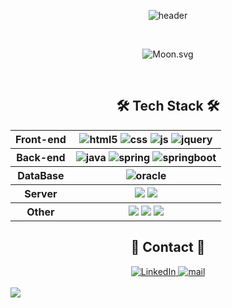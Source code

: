 <div align="center">

![header](https://capsule-render.vercel.app/api?type=soft&color=24202e&height=150&section=header&text=Miyoung%27s%20Github&fontSize=50&fontColor=ffffff&animation=twinkling)

</div>
<br>

<div align="center">

  ![Moon.svg](https://dday-widget.minung.dev/widget?text=Start%F0%9F%8C%B1&date=2023-12-29&startDate=2023-01-01&theme=theme3)

</div>
<br>


<h2 align="center"> 🛠 Tech Stack 🛠 </h2>
<div align="center">
<table>
    <tr>
      <th>Front-end</th>
      <th>
      <img src="https://img.shields.io/badge/HTML5-E34F26?style=for-the-badge&logo=html5&logoColor=white" alt="html5" />
      <img src="https://img.shields.io/badge/CSS-239120?&style=for-the-badge&logo=css3&logoColor=white" alt="css" />
      <img src="https://img.shields.io/badge/JavaScript-F7DF1E?style=for-the-badge&logo=JavaScript&logoColor=white" alt="js" />
      <img src="https://img.shields.io/badge/jQuery-0769AD?style=for-the-badge&logo=jquery&logoColor=white" alt="jquery" />
      </th>
    </tr>
    <tr>
      <th>Back-end</th>
      <th>
        <img src="https://img.shields.io/badge/Java-ED8B00?style=for-the-badge&logo=openjdk&logoColor=white" alt="java" />
        <img src="https://img.shields.io/badge/Spring-6DB33F?style=for-the-badge&logo=spring&logoColor=white" alt="spring" />
        <img src="https://img.shields.io/badge/springboot-6DB33F?style=for-the-badge&logo=springboot&logoColor=white" alt="springboot"/>
      </th>
    </tr>
    <tr>
      <th>DataBase</th>
      <th>
        <img src="https://img.shields.io/badge/Oracle-F80000?style=for-the-badge&logo=Oracle&logoColor=white" alt="oracle" />
      </th>
    </tr>
    <tr>
      <th>Server</th>
      <th>
        <img src="https://img.shields.io/badge/apache tomcat-F8DC75?style=for-the-badge&logo=apachetomcat&logoColor=white" />
        <img src="https://img.shields.io/badge/amazonaws-232F3E?style=for-the-badge&logo=amazonaws&logoColor=white">
      </th>
    </tr>
    <tr>
      <th>Other</th>
      <th>
        <img src="https://img.shields.io/badge/git-F05032?style=for-the-badge&logo=git&logoColor=white"/>
        <img src="https://img.shields.io/badge/github-181717?style=for-the-badge&logo=github&logoColor=white"/>
        <img src="https://img.shields.io/badge/notion-000000?style=for-the-badge&logo=notion&logoColor=white"/>
      </th>
    </tr>
  </table>
</div>


<h2 align="center"> 💬 Contact 💬 </h2>
<div align="center">
<a href="www.linkedin.com/in/miyoung-park-4543221aa" target="_blank">
  <img src="https://img.shields.io/badge/LinkedIn-0077B5?style=for-the-badge&logo=linkedin&logoColor=white" alt="LinkedIn" />
</a>
<a href="mailto:pmy020910@gmail.com">
  <img src="https://img.shields.io/badge/Gmail-D14836?style=for-the-badge&logo=gmail&logoColor=white" alt="mail" />
</a>
</div>


<br>
  <img src="https://github-readme-activity-graph.vercel.app/graph?username=camicomi&bg_color=161b22&color=ffffff&line=d5d5d5&point=a76c6c&area=true&hide_border=true&hide_title=true" />

</div>
